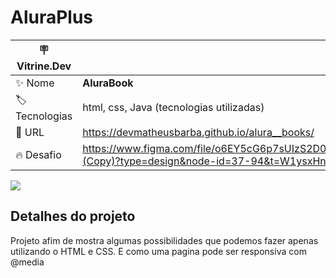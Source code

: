 # AluraPlus


| :placard: Vitrine.Dev |     |
| -------------  | --- |
| :sparkles: Nome        | **AluraBook**
| :label: Tecnologias | html, css, Java (tecnologias utilizadas)
| :rocket: URL         | https://devmatheusbarba.github.io/alura__books/
| :fire: Desafio     | https://www.figma.com/file/o6EY5cG6p7sUIzS2D0w8MS/AluraBooks-(Copy)?type=design&node-id=37-94&t=W1ysxHn56M8cFFbt-0

<!-- Inserir imagem com a #vitrinedev ao final do link -->
![](https://raw.githubusercontent.com/DevMatheusBarba/alura_plus/main/Capa_do_projeto.png#vitrinedev)

## Detalhes do projeto

Projeto afim de mostra algumas possibilidades que podemos fazer apenas utilizando o HTML e CSS. E como uma pagina pode ser responsiva com @media
